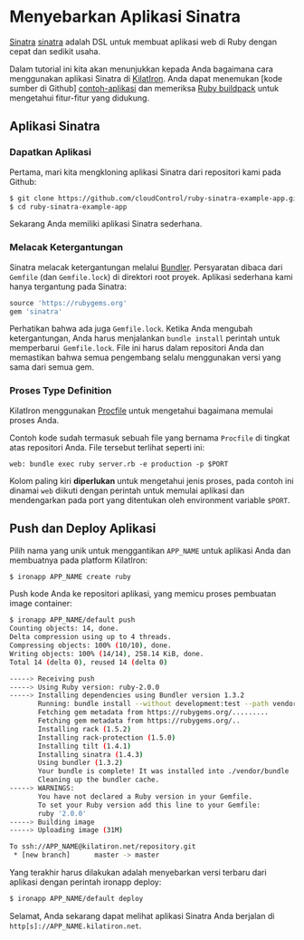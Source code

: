 # Menyebarkan Aplikasi Sinatra
[Sinatra] [sinatra] adalah DSL untuk membuat aplikasi web di Ruby dengan cepat dan sedikit usaha.

Dalam tutorial ini kita akan menunjukkan kepada Anda bagaimana cara menggunakan aplikasi Sinatra di
[KilatIron]. Anda dapat menemukan [kode sumber di Github] [contoh-aplikasi] dan memeriksa [Ruby buildpack]
untuk mengetahui fitur-fitur yang didukung.


## Aplikasi Sinatra

### Dapatkan Aplikasi
Pertama, mari kita mengkloning aplikasi Sinatra dari repositori kami pada Github:
~~~bash
$ git clone https://github.com/cloudControl/ruby-sinatra-example-app.git
$ cd ruby-sinatra-example-app
~~~

Sekarang Anda memiliki aplikasi Sinatra sederhana.

### Melacak Ketergantungan
Sinatra melacak ketergantungan melalui [Bundler]. Persyaratan dibaca dari `Gemfile` (dan `Gemfile.lock`) di direktori root proyek.
Aplikasi sederhana kami hanya tergantung pada Sinatra:

~~~ruby
source 'https://rubygems.org'
gem 'sinatra'
~~~

Perhatikan bahwa ada juga `Gemfile.lock`. Ketika Anda mengubah ketergantungan,
Anda harus menjalankan `bundle install` perintah untuk memperbarui` Gemfile.lock`. File ini harus dalam repositori Anda
dan memastikan bahwa semua pengembang selalu menggunakan versi yang sama dari semua gem.

### Proses Type Definition

KilatIron menggunakan [Procfile] untuk mengetahui bagaimana memulai proses Anda.

Contoh kode sudah termasuk sebuah file yang bernama `Procfile` di tingkat atas repositori Anda. File tersebut terlihat seperti ini:
~~~
web: bundle exec ruby server.rb -e production -p $PORT
~~~

Kolom paling kiri **diperlukan** untuk mengetahui jenis proses, pada contoh ini dinamai `web` diikuti dengan perintah untuk memulai
aplikasi dan mendengarkan pada port yang ditentukan oleh environment variable `$PORT`.

## Push dan Deploy Aplikasi
Pilih nama yang unik untuk menggantikan `APP_NAME` untuk aplikasi Anda dan membuatnya pada platform KilatIron:
~~~bash
$ ironapp APP_NAME create ruby
~~~

Push kode Anda ke repositori aplikasi, yang memicu proses pembuatan image container:
~~~bash
$ ironapp APP_NAME/default push
Counting objects: 14, done.
Delta compression using up to 4 threads.
Compressing objects: 100% (10/10), done.
Writing objects: 100% (14/14), 258.14 KiB, done.
Total 14 (delta 0), reused 14 (delta 0)

-----> Receiving push
-----> Using Ruby version: ruby-2.0.0
-----> Installing dependencies using Bundler version 1.3.2
       Running: bundle install --without development:test --path vendor/bundle --binstubs vendor/bundle/bin --deployment
       Fetching gem metadata from https://rubygems.org/.........
       Fetching gem metadata from https://rubygems.org/..
       Installing rack (1.5.2)
       Installing rack-protection (1.5.0)
       Installing tilt (1.4.1)
       Installing sinatra (1.4.3)
       Using bundler (1.3.2)
       Your bundle is complete! It was installed into ./vendor/bundle
       Cleaning up the bundler cache.
-----> WARNINGS:
       You have not declared a Ruby version in your Gemfile.
       To set your Ruby version add this line to your Gemfile:
       ruby '2.0.0'
-----> Building image
-----> Uploading image (31M)

To ssh://APP_NAME@kilatiron.net/repository.git
 * [new branch]      master -> master
~~~

Yang terakhir harus dilakukan adalah menyebarkan versi terbaru dari aplikasi dengan perintah ironapp deploy:
~~~bash
$ ironapp APP_NAME/default deploy
~~~

Selamat, Anda sekarang dapat melihat aplikasi Sinatra Anda berjalan di `http[s]://APP_NAME.kilatiron.net`.

[Sinatra]: http://www.sinatrarb.com/
[KilatIron]: http://www.cloudkilat.com/
[CloudKilat-doc-user]: /Platform%20Documentation.md/#user-accounts
[CloudKilat-doc-cmdline]: /Platform%20Documentation.md/#command-line-client-web-console-and-api
[Ruby buildpack]: https://github.com/cloudControl/buildpack-ruby
[Procfile]: /Platform%20Documentation.md/#buildpacks-and-the-procfile
[Git]: https://help.github.com/articles/set-up-git
[Bundler]: http://gembundler.com/
[Contoh-aplikasi]: https://github.com/cloudControl/ruby-sinatra-example-app
